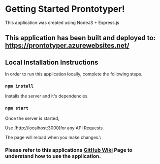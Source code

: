 # Getting Started Prontotyper!
This application was created using NodeJS + Express.js
## This application has been built and deployed to: https://prontotyper.azurewebsites.net/



## Local Installation Instructions

In order to run this application locally, complete the following steps.

### `npm install`

Installs the server and it's dependencies. 

### `npm start`

Once the server is started,

Use [http://localhost:3000]for any API Requests. 

The page will reload when you make changes.\ 


### Please refer to this applications <a href="https://github.com/CareyScott/Y4Project/wiki">GitHub Wiki</a> Page to understand how to use the application. 
